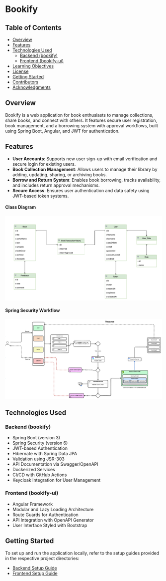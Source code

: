 # Bookify

## Table of Contents

- [Overview](#overview)
- [Features](#features)
- [Technologies Used](#technologies-used)
    - [Backend (bookify)](#backend-bookify)
    - [Frontend (bookify-ui)](#frontend-bookify-ui)
- [Learning Objectives](#learning-objectives)
- [License](#license)
- [Getting Started](#getting-started)
- [Contributors](#contributors)
- [Acknowledgments](#acknowledgments)

## Overview

Bookify is a web application for book enthusiasts to manage collections, share books, and connect with others. It features secure user registration, book management, and a borrowing system with approval workflows, built using Spring Boot, Angular, and JWT for authentication.

## Features

- **User Accounts**: Supports new user sign-up with email verification and secure login for existing users.  
- **Book Collection Management**: Allows users to manage their library by adding, updating, sharing, or archiving books.  
- **Borrow and Return System**: Enables book borrowing, tracks availability, and includes return approval mechanisms.  
- **Secure Access**: Ensures user authentication and data safety using JWT-based token systems.

#### Class Diagram
![Class Diagram](screenshots/class-diagram.png)

#### Spring Security Workflow
![Security Diagram](screenshots/security.png)

## Technologies Used

### Backend (bookify)

- Spring Boot (version 3)
- Spring Security (version 6)
- JWT-based Authentication
- Hibernate with Spring Data JPA
- Validation using JSR-303
- API Documentation via Swagger/OpenAPI
- Dockerized Services
- CI/CD with GitHub Actions
- Keycloak Integration for User Management

### Frontend (bookify-ui)

- Angular Framework
- Modular and Lazy Loading Architecture
- Route Guards for Authentication
- API Integration with OpenAPI Generator
- User Interface Styled with Bootstrap

## Getting Started

To set up and run the application locally, refer to the setup guides provided in the respective project directories:

- [Backend Setup Guide](/bookify/README.md)  
- [Frontend Setup Guide](bookify-ui/README.md)
